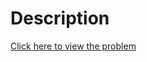 # Description
[Click here to view the problem](https://www.hackerrank.com/challenges/absolute-permutation/problem)

